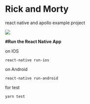 
# Rick and Morty

react native and apollo example project 

![](/preview.gif)

**#Run the React Native App**

on IOS

    react-native run-ios

on Android

    react-native run-android

for test

    yarn test
